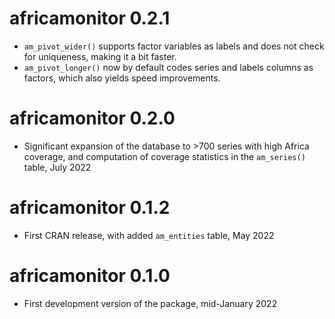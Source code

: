 # africamonitor 0.2.1
- `am_pivot_wider()` supports factor variables as labels and does not check for uniqueness, making it a bit faster. 
- `am_pivot_longer()` now by default codes series and labels columns as factors, which also yields speed improvements. 

# africamonitor 0.2.0
- Significant expansion of the database to >700 series with high Africa coverage, and computation of coverage statistics in the `am_series()` table, July 2022

# africamonitor 0.1.2
- First CRAN release, with added `am_entities` table, May 2022

# africamonitor 0.1.0
- First development version of the package, mid-January 2022
